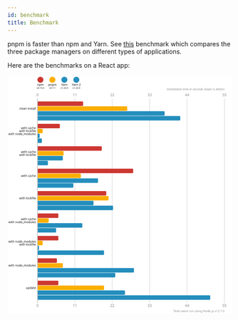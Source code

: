 ```yaml
---
id: benchmark
title: Benchmark
---
```


pnpm is faster than npm and Yarn. See [this] benchmark which compares the three
package managers on different types of applications.

Here are the benchmarks on a React app:

![](https://raw.githubusercontent.com/pnpm/benchmarks-of-javascript-package-managers/main/results/imgs/alotta-files.svg)

[this]: https://github.com/pnpm/benchmarks-of-javascript-package-managers
